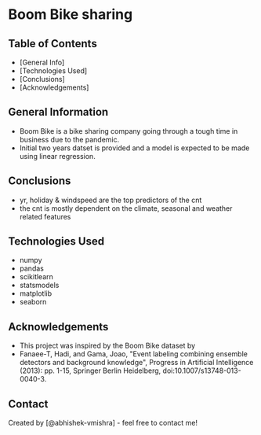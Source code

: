 # Boom Bike sharing



## Table of Contents
* [General Info]
* [Technologies Used]
* [Conclusions]
* [Acknowledgements]

<!-- You can include any other section that is pertinent to your problem -->

## General Information
- Boom Bike is a bike sharing company going through a tough time in business due to the pandemic.
- Initial two years datset is provided and a model is expected to be made using linear regression.

## Conclusions
- yr, holiday & windspeed are the top predictors of the cnt
- the cnt is mostly dependent on the climate, seasonal and weather related features



## Technologies Used
- numpy
- pandas
- scikitlearn
- statsmodels
- matplotlib
- seaborn


## Acknowledgements

- This project was inspired by the Boom Bike dataset by
- Fanaee-T, Hadi, and Gama, Joao, "Event labeling combining ensemble detectors and background knowledge", Progress in Artificial Intelligence (2013): pp. 1-15, Springer Berlin Heidelberg, doi:10.1007/s13748-013-0040-3.


## Contact
Created by [@abhishek-vmishra] - feel free to contact me!

